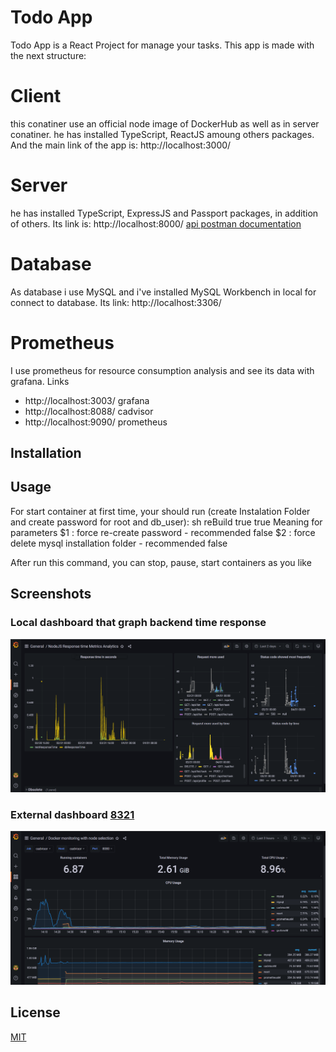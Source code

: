 # Todo App

Todo App is a React Project for manage your tasks. This app is made with the next structure:
# Client
this conatiner use an official node image of DockerHub as well as in server conatiner. he has installed TypeScript, ReactJS amoung others packages. And the main link of the app is: http://localhost:3000/
# Server
he has installed TypeScript, ExpressJS and Passport packages, in addition of others. Its link is: http://localhost:8000/
[api postman documentation](https://documenter.getpostman.com/view/20226330/UVyrVx3S)

# Database
As database i use MySQL and i've installed MySQL Workbench in local for connect to database. Its link: http://localhost:3306/
# Prometheus
I use prometheus for resource consumption analysis and see its data with grafana. 
Links
- http://localhost:3003/ grafana
- http://localhost:8088/ cadvisor
- http://localhost:9090/ prometheus
 
## Installation
## Usage
For start container at first time, your should run (create Instalation Folder and create password for root and db_user):
sh reBuild true true
Meaning for parameters
  $1 : force re-create password - recommended false
  $2 : force delete mysql installation folder - recommended false

After run this command, you can stop, pause, start containers as you like

## Screenshots
### Local dashboard that graph backend time response
![Grafana](https://github.com/alexisMartinez1235/TO-DO-App/blob/experimental/Screenshots/Api%20time%20response.png)
### External dashboard [8321](https://grafana.com/grafana/dashboards/8321)
![Grafana](https://github.com/alexisMartinez1235/TO-DO-App/blob/experimental/Screenshots/Hardware%20metrics%20id%208321.png)

## License
[MIT](https://choosealicense.com/licenses/mit/)

